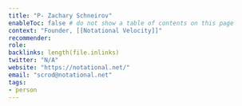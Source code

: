 ```yaml
---
title: "P- Zachary Schneirov"
enableToc: false # do not show a table of contents on this page
context: "Founder, [[Notational Velocity]]"
recommender:
role:
backlinks: length(file.inlinks) 
twitter: "N/A"
website: "https://notational.net/"
email: "scrod@notational.net"
tags:
- person
---
```


